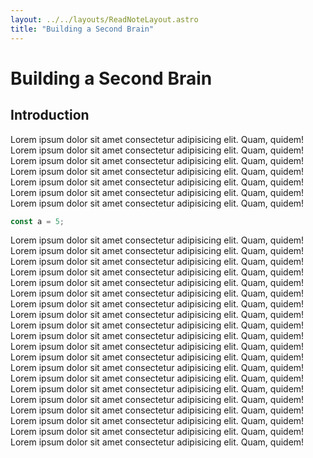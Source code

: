 ```yaml
---
layout: ../../layouts/ReadNoteLayout.astro
title: "Building a Second Brain"
---
```


# Building a Second Brain

## Introduction

Lorem ipsum dolor sit amet consectetur adipisicing elit. Quam, quidem!
Lorem ipsum dolor sit amet consectetur adipisicing elit. Quam, quidem!
Lorem ipsum dolor sit amet consectetur adipisicing elit. Quam, quidem!
Lorem ipsum dolor sit amet consectetur adipisicing elit. Quam, quidem!
Lorem ipsum dolor sit amet consectetur adipisicing elit. Quam, quidem!
Lorem ipsum dolor sit amet consectetur adipisicing elit. Quam, quidem!
Lorem ipsum dolor sit amet consectetur adipisicing elit. Quam, quidem!

```javascript
const a = 5;
```

Lorem ipsum dolor sit amet consectetur adipisicing elit. Quam, quidem!
Lorem ipsum dolor sit amet consectetur adipisicing elit. Quam, quidem!
Lorem ipsum dolor sit amet consectetur adipisicing elit. Quam, quidem!
Lorem ipsum dolor sit amet consectetur adipisicing elit. Quam, quidem!
Lorem ipsum dolor sit amet consectetur adipisicing elit. Quam, quidem!
Lorem ipsum dolor sit amet consectetur adipisicing elit. Quam, quidem!
Lorem ipsum dolor sit amet consectetur adipisicing elit. Quam, quidem!
Lorem ipsum dolor sit amet consectetur adipisicing elit. Quam, quidem!
Lorem ipsum dolor sit amet consectetur adipisicing elit. Quam, quidem!
Lorem ipsum dolor sit amet consectetur adipisicing elit. Quam, quidem!
Lorem ipsum dolor sit amet consectetur adipisicing elit. Quam, quidem!
Lorem ipsum dolor sit amet consectetur adipisicing elit. Quam, quidem!
Lorem ipsum dolor sit amet consectetur adipisicing elit. Quam, quidem!
Lorem ipsum dolor sit amet consectetur adipisicing elit. Quam, quidem!
Lorem ipsum dolor sit amet consectetur adipisicing elit. Quam, quidem!
Lorem ipsum dolor sit amet consectetur adipisicing elit. Quam, quidem!
Lorem ipsum dolor sit amet consectetur adipisicing elit. Quam, quidem!
Lorem ipsum dolor sit amet consectetur adipisicing elit. Quam, quidem!
Lorem ipsum dolor sit amet consectetur adipisicing elit. Quam, quidem!
Lorem ipsum dolor sit amet consectetur adipisicing elit. Quam, quidem!
